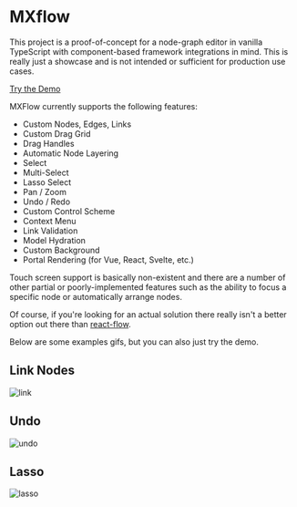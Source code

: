 # MXflow

This project is a proof-of-concept for a node-graph editor in vanilla TypeScript with component-based framework integrations in mind. This is really just a showcase and is not intended or sufficient for production use cases.

[Try the Demo](https://jhavrick.github.io/mxflow/)

MXFlow currently supports the following features:
 - Custom Nodes, Edges, Links
 - Custom Drag Grid
 - Drag Handles
 - Automatic Node Layering
 - Select
 - Multi-Select
 - Lasso Select
 - Pan / Zoom
 - Undo / Redo 
 - Custom Control Scheme
 - Context Menu
 - Link Validation
 - Model Hydration
 - Custom Background
 - Portal Rendering (for Vue, React, Svelte, etc.)

Touch screen support is basically non-existent and there are a number of other partial or poorly-implemented features such as the ability to focus a specific node or automatically arrange nodes.

Of course, if you're looking for an actual solution there really isn't a better option out there than [react-flow](https://reactflow.dev/).

Below are some examples gifs, but you can also just try the demo.

## Link Nodes
![link](link.gif)

## Undo
![undo](undo.gif)

## Lasso
![lasso](lasso.gif)
